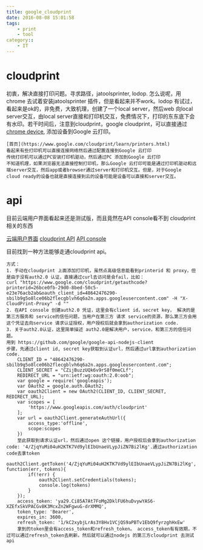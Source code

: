 ```yaml
---
title: google_cloudprint
date: 2016-08-08 15:01:58
tags:
    - print
    - tool
category::
    - IT
---
```


# cloudprint

初衷，解决直接打印问题。寻求路径，jatoolsprinter, lodop. 怎么说呢，用chrome 去试着安装jatoolsprinter 插件，但是看起来并不work。lodop 有试过，看起来是ok的，非免费，大致机理，创建了一个local server，然后web 向local server交互，由local server直接和打印机交互，免费情况下，打印的东东底下会有水印。若干时间后，注意到cloudprint，google cloudprint，可以直接通过[chrome device](chrome://devices/), 添加设备到Google 云打印。

    [首页](https://www.google.com/cloudprint/learn/printers.html)
    看起来有些打印机可以直接连接网络然后通过配置连接到Google 云打印
    传统打印机可以通过PC安装打印机驱动，然后通过PC 添加到Google 云打印
    不知道机理，如果浏览器无法直接控制打印机，那么Google 云打印可能是通过打印机驱动和远端server交互，然后app或者browser通过server和打印机交互。但是，对于Google cloud ready的设备也就是直接连接到云的设备可能是设备可以直接和server交互。

# api

目前云端用户界面看起来还是测试版，而且竟然在API console看不到 cloudprint相关的东西

[云端用户界面](https://www.google.com/cloudprint#printers)
[cloudprint API](https://developers.google.com/cloud-print/)
[API console](https://console.developers.google.com/apis/credentials?project=cloudprinter-1470324129369)

目前找到一种方法能够走通cloudprint api。

    方式：
    1. 手动在cloudprint 上面添加打印机，虽然点高级信息能看到printerid 和 proxy，但是由于没有auth2.0 认证，直接通过curl去访问是会fail，比如：
    curl "https://www.google.com/cloudprint/getauthcode?printerid=26bce0fb-29d0-8bed-50c5-e23e76acb2ab&oauth_client_id=48642476290-sbilb9g5o8lce06b2flecgblvh6q6a2n.apps.googleusercontent.com" -H "X-CloudPrint-Proxy" -d ""
    2. 在API console 创建auth2.0 凭证，这里会有client id，secret key， 解决的是第三方服务和 service的信任问题，当用户在第三方 请求 service的资源，那么第三方会用这个凭证去向service 请求认证授权，用户授权后就会拿到authorization code.
    3. 关于auth2.0认证，这里简单描述 auth2.0是解决用户，service，和第三方的信任问题。
    用到 https://github.com/google/google-api-nodejs-client
    步骤，先通过client id, secret key获取到认证url，然后通过url拿到authorization code.
        CLIENT_ID = "48642476290-sbilb9g5o8lce06b2flecgblvh6q6a2n.apps.googleusercontent.com";
        CLIENT_SECRET = "CZijBuzzUQk6v9rS8f0meCLf";
        REDIRECT_URL = "urn:ietf:wg:oauth:2.0:oob";
        var google = require('googleapis');
        var OAuth2 = google.auth.OAuth2;
        var oauth2Client = new OAuth2(CLIENT_ID, CLIENT_SECRET, REDIRECT_URL);
        var scopes = [ 
            'https://www.googleapis.com/auth/cloudprint'
        ];
        var url = oauth2Client.generateAuthUrl({
            access_type:'offline',
            scope:scopes
        })
        至此获取到请求认证url，然后通过open 这个链接，用户授权后会拿到authorization code: '4/ZjqYuMi04uH2KTK7Vd9ylEIbUnaeVLypJiZN7Bi2lKg'.通过authorization code去拿token
        oauth2Client.getToken('4/ZjqYuMi04uH2KTK7Vd9ylEIbUnaeVLypJiZN7Bi2lKg',  function(err, tokens){
            if(!err) {
                oauth2Client.setCredentials(tokens);
                console.log(tokens)
            }   
        });
        access_token: 'ya29.Ci85A7At7FoMg2DklFU6huDvywYAS6-XZEfxSkVPACGv8K3McxZn2WFgwuG-drXMMQ',
        token_type: 'Bearer',
        expires_in: 3600,
        refresh_token: '1/kC2xybjLrAs3Y8Hv1VCjQS9aPBTv1EbQ9fyrzghHxEw'
        拿到的token里会有access_token和refresh_token。 access_token有有效期，不过可以通过refresh_token去刷新。然后就可以通过nodejs 的第三方cloudprint 去测试api